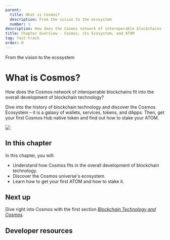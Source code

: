 ```yaml
---
parent:
  title: What is Cosmos?
  description: From the vision to the ecosystem
  number: 1
description: How does the Cosmos network of interoperable blockchains fit into the overall development of blockchain technology?
title: Chapter Overview - Cosmos, its Ecosystem, and ATOM
tag: fast-track
order: 0
---
```


<div class="tm-overline tm-rf-1 tm-lh-title tm-medium tm-muted">From the vision to the ecosystem</div>
<h1 class="mt-4 mb-6">What is Cosmos?</h1>

How does the Cosmos network of interoperable blockchains fit into the overall development of blockchain technology?

Dive into the history of blockchain technology and discover the Cosmos Ecosystem – it is a galaxy of wallets, services, tokens, and dApps. Then, get your first Cosmos Hub native token and find out how to stake your ATOM.

![](/cosmos_dev_portal_module-02-lp.png)

## In this chapter

<HighlightBox type="learning">

In this chapter, you will:

* Understand how Cosmos fits in the overall development of blockchain technology.
* Discover the Cosmos universe's ecosystem.
* Learn how to get your first ATOM and how to stake it.

</HighlightBox>

<card-module/>

## Next up

Dive right into Cosmos with the first section _[Blockchain Technology and Cosmos](./blockchain-and-cosmos.md)_.

## Developer resources

<div v-for="resource in $themeConfig.resources">
  <Resource
    :title="resource.title"
    :description="resource.description"
    :links="resource.links"
    :image="resource.image"
    :large="true"
  />
  <br/>
</div>
